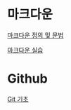 # 마크다운

[마크다운 정의 및 문법](C:\Users\user\Desktop\TIL\Markdown\Simple_Guide_to_Markdown.md)

[마크다운 실습](C:\Users\user\Desktop\TIL\Markdown\markdown_practice.md)



# Github

[Git 기초](C:\Users\user\Desktop\TIL\Markdown\Markdown&Git_Related.md)







